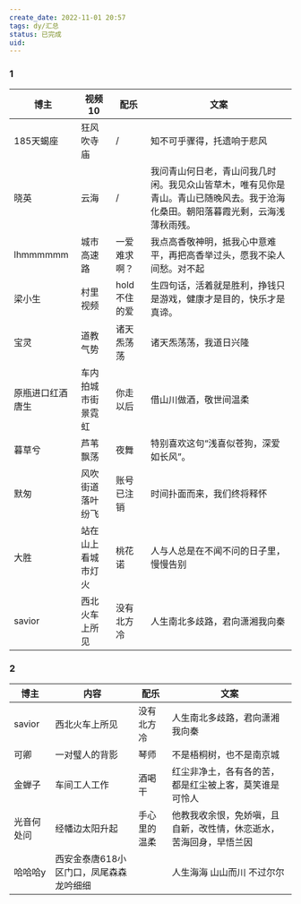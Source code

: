 ```yaml
---
create_date: 2022-11-01 20:57
tags: dy/汇总
status: 已完成 
uid: 
---
```



### 1

| 博主 | 视频10 | 配乐 | 文案 |
| --- | --- | --- | --- |
| 185天蝎座 | 狂风吹寺庙 | / | 知不可乎骤得，托遗响于悲风 |
| 晓英 | 云海 | / | 我问青山何日老，青山问我几时闲。我见众山皆草木，唯有见你是青山。青山已随晚风去。我于沧海化桑田。朝阳落暮霞光剩，云海浅薄秋雨残。 |
| lhmmmmmm | 城市高速路 | 一爱难求啊？ | 我点高香敬神明，抵我心中意难平，再把高香举过头，愿我不染人间愁。对不起 |
| 梁小生 | 村里视频 | hold不住的爱 | 生四句话，活着就是胜利，挣钱只是游戏，健康才是目的，快乐才是真谛。 |
| 宝灵 | 道教气势 | 诸天炁荡荡 | 诸天炁荡荡，我道日兴隆 |
| 原瓶进口红酒唐生 | 车内拍城市街景霓虹 | 你走以后 | 借山川做酒，敬世间温柔 |
| 暮草兮 | 芦苇飘荡 | 夜舞 | 特别喜欢这句“浅喜似苍狗，深爱如长风”。 |
| 默匆 | 风吹街道落叶纷飞 | 账号已注销 | 时间扑面而来，我们终将释怀 |
| 大胜 | 站在山上看城市灯火 | 桃花诺 | 人与人总是在不闻不问的日子里，慢慢告别 |
| savior | 西北火车上所见 | 没有北方冷 | 人生南北多歧路，君向潇湘我向秦 |

### 2

| 博主 | 内容 | 配乐 | 文案 |
| --- | --- | --- | --- |
| savior | 西北火车上所见 | 没有北方冷 | 人生南北多歧路，君向潇湘我向秦 |
| 可卿 | 一对璧人的背影 | 琴师 | 不是梧桐树，也不是南京城 |
| 金蝉子 | 车间工人工作 | 酒喝干 | 红尘非净土，各有各的苦，都是红尘被上客，莫笑谁是可怜人 |
| 光音何处问 | 经幡边太阳升起 | 手心里的温柔 | 他教我收余恨，免娇嗔，且自新，改性情，休恋逝水，苦海回身，早悟兰因 |
| 哈哈哈y | 西安金泰唐618小区门口，凤尾森森龙吟细细 |  | 人生海海 山山而川 不过尔尔 |

